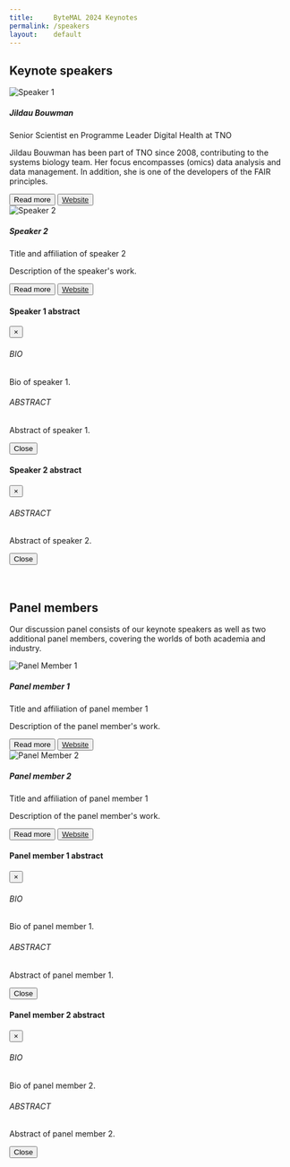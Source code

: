 ```yaml
---
title:     ByteMAL 2024 Keynotes
permalink: /speakers
layout:    default
---
```


<h2 class="mb-4"><b>Keynote speakers</b></h2>

<div class="card mb-3" style="max-width: 960px;">
  <div class="row no-gutters">
    <div class="col-md-4" style="display:flex;align-items:center;">
      <img src="/bytemal-2024/images/Speakers/speaker1.jpg" class="card-img rounded-lg" alt="Speaker 1">
    </div>
    <div class="col-md-8">
      <div class="card-body">
        <h5 class="card-title">Jildau Bouwman</h5>
        <p class="card-text font-weight-bold">Senior Scientist en Programme Leader Digital Health at TNO</p>
        <p class="card-text">Jildau Bouwman has been part of TNO since 2008, contributing to the systems biology team. Her focus encompasses (omics) data analysis and data management. 
        In addition, she is one of the developers of the FAIR principles.</p>
        <button type="button" class="btn btn-outline-primary btn-sm" data-toggle="modal" data-target="#speaker1Modal">Read more</button>
        <button type="button" class="btn btn-outline-primary btn-sm"><a href="https://www.tno.nl/en/about-tno/our-people/jildau-bouwman/">Website</a></button>
      </div>
    </div>
  </div>
</div>

<div class="card mb-3" style="max-width: 960px;">
  <div class="row no-gutters">
    <div class="col-md-4" style="display:flex;align-items:center;">
      <img src="/bytemal-2024/images/Speakers/speaker2.jpg" class="card-img rounded-lg" alt="Speaker 2">
    </div>
    <div class="col-md-8">
      <div class="card-body">
        <h5 class="card-title">Speaker 2</h5>
        <p class="card-text font-weight-bold">Title and affiliation of speaker 2</p>
        <p class="card-text">Description of the speaker's work.</p>
        <button type="button" class="btn btn-outline-primary btn-sm" data-toggle="modal" data-target="#speaker2Modal">Read more</button>
        <button type="button" class="btn btn-outline-primary btn-sm"><a href="linktowebsite">Website</a></button>
      </div>
    </div>
  </div>
</div>


<!-- Speaker 1 Modal -->
<div class="modal fade" id="speaker1Modal" tabindex="-1" role="dialog" aria-labelledby="speaker1Modal" aria-hidden="true">
  <div class="modal-dialog .modal-dialog-scrollable .modal-dialog-centered modal-lg">
    <div class="modal-content p-4">
      <div class="modal-header">
        <h4 class="modal-title" id="speaker1ModalLabel">Speaker 1 abstract</h4>
        <button type="button" class="close" data-dismiss="modal" aria-label="Close">
          <span aria-hidden="true">&times;</span>
        </button>
      </div>
      <div class="modal-body p-4">
        <h6>BIO</h6>
        <p>Bio of speaker 1.</p>
        <h6>ABSTRACT</h6>
        <p>Abstract of speaker 1.</p>
      </div>
      <div class="modal-footer">
        <button type="button" class="btn btn-secondary" data-dismiss="modal">Close</button>
      </div>
    </div>
  </div>
</div>

<!-- Speaker 2 Modal -->
<div class="modal fade" id="speaker2Modal" tabindex="-1" role="dialog" aria-labelledby="speaker2Modal" aria-hidden="true">
  <div class="modal-dialog .modal-dialog-scrollable .modal-dialog-centered modal-lg">
    <div class="modal-content p-4">
      <div class="modal-header">
        <h4 class="modal-title" id="speaker2ModalLabel">Speaker 2 abstract</h4>
        <button type="button" class="close" data-dismiss="modal" aria-label="Close">
          <span aria-hidden="true">&times;</span>
        </button>
      </div>
      <div class="modal-body p-4">
        <h6>ABSTRACT</h6>
        <p>Abstract of speaker 2.</p>
      </div>
      <div class="modal-footer">
        <button type="button" class="btn btn-secondary" data-dismiss="modal">Close</button>
      </div>
    </div>
  </div>
</div>
<br>
<br>
<h2 class="mb-4"><b>Panel members</b></h2>
<p> Our discussion panel consists of our keynote speakers as well as two additional panel members, covering the worlds of both academia and industry. </p>
<div class="card mb-3" style="max-width: 960px;">
  <div class="row no-gutters">
    <div class="col-md-4" style="display:flex;align-items:center;">
      <img src="/bytemal-2024/images/Speakers/panelmember1.jpg" class="card-img rounded-lg" alt="Panel Member 1">
    </div>
    <div class="col-md-8">
      <div class="card-body">
        <h5 class="card-title">Panel member 1</h5>
        <p class="card-text font-weight-bold">Title and affiliation of panel member 1</p>
        <p class="card-text">Description of the panel member's work.</p>
        <button type="button" class="btn btn-outline-primary btn-sm" data-toggle="modal" data-target="#panelmember2Modal">Read more</button>
        <button type="button" class="btn btn-outline-primary btn-sm"><a href="linktowebsite">Website</a></button>
      </div>
    </div>
  </div>
</div>

<div class="card mb-3" style="max-width: 960px;">
  <div class="row no-gutters">
    <div class="col-md-4" style="display:flex;align-items:center;">
      <img src="/bytemal-2024/images/Speakers/panelmember2.jpg" class="card-img rounded-lg" alt="Panel Member 2">
    </div>
    <div class="col-md-8">
      <div class="card-body">
        <h5 class="card-title">Panel member 2</h5>
        <p class="card-text font-weight-bold">Title and affiliation of panel member 1</p>
        <p class="card-text">Description of the panel member's work.</p>
        <button type="button" class="btn btn-outline-primary btn-sm" data-toggle="modal" data-target="#panelmember2Modal">Read more</button>
        <button type="button" class="btn btn-outline-primary btn-sm"><a href="linktowebsite">Website</a></button>
      </div>
    </div>
  </div>
</div>

<!-- Panel Member 1 Modal -->
<div class="modal fade" id="panelmember1Modal" tabindex="-1" role="dialog" aria-labelledby="panelmember1Modal" aria-hidden="true">
  <div class="modal-dialog .modal-dialog-scrollable .modal-dialog-centered modal-lg">
    <div class="modal-content p-4">
      <div class="modal-header">
        <h4 class="modal-title" id="speaker1ModalLabel">Panel member 1 abstract</h4>
        <button type="button" class="close" data-dismiss="modal" aria-label="Close">
          <span aria-hidden="true">&times;</span>
        </button>
      </div>
      <div class="modal-body p-4">
        <h6>BIO</h6>
        <p>Bio of panel member 1.</p>
        <h6>ABSTRACT</h6>
        <p>Abstract of panel member 1.</p>
      </div>
      <div class="modal-footer">
        <button type="button" class="btn btn-secondary" data-dismiss="modal">Close</button>
      </div>
    </div>
  </div>
</div>

<!-- Panel Member 2 Modal -->
<div class="modal fade" id="panelmember2Modal" tabindex="-1" role="dialog" aria-labelledby="panelmember2Modal" aria-hidden="true">
  <div class="modal-dialog .modal-dialog-scrollable .modal-dialog-centered modal-lg">
    <div class="modal-content p-4">
      <div class="modal-header">
        <h4 class="modal-title" id="speaker1ModalLabel">Panel member 2 abstract</h4>
        <button type="button" class="close" data-dismiss="modal" aria-label="Close">
          <span aria-hidden="true">&times;</span>
        </button>
      </div>
      <div class="modal-body p-4">
        <h6>BIO</h6>
        <p>Bio of panel member 2.</p>
        <h6>ABSTRACT</h6>
        <p>Abstract of panel member 2.</p>
      </div>
      <div class="modal-footer">
        <button type="button" class="btn btn-secondary" data-dismiss="modal">Close</button>
      </div>
    </div>
  </div>
</div>



